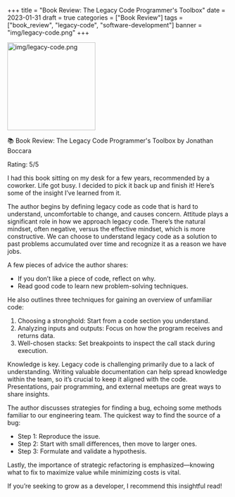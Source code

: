 +++
title = "Book Review: The Legacy Code Programmer's Toolbox"
date = 2023-01-31
draft = true
categories = ["Book Review"]
tags = ["book_review", "legacy-code", "software-development"]
banner = "img/legacy-code.png"
+++

<img alt="img/legacy-code.png" src="img/legacy-code.png" width="200"/>

📚 Book Review:  The Legacy Code Programmer's Toolbox by Jonathan Boccara

Rating: 5/5

I had this book sitting on my desk for a few years, recommended by a coworker.  Life got busy.  I decided to pick it back up and finish it!  Here’s some of the insight I’ve learned from it.

The author begins by defining legacy code as code that is hard to understand, uncomfortable to change, and causes concern.  Attitude plays a significant role in how we approach legacy code. There’s the natural mindset, often negative, versus the effective mindset, which is more constructive. We can choose to understand legacy code as a solution to past problems accumulated over time and recognize it as a reason we have jobs.

A few pieces of advice the author shares:

* If you don’t like a piece of code, reflect on why.
* Read good code to learn new problem-solving techniques.

He also outlines three techniques for gaining an overview of unfamiliar code:

1. Choosing a stronghold: Start from a code section you understand.
2. Analyzing inputs and outputs: Focus on how the program receives and returns data.
3. Well-chosen stacks: Set breakpoints to inspect the call stack during execution.

Knowledge is key. Legacy code is challenging primarily due to a lack of understanding. Writing valuable documentation can help spread knowledge within the team, so it’s crucial to keep it aligned with the code. Presentations, pair programming, and external meetups are great ways to share insights.

The author discusses strategies for finding a bug, echoing some methods familiar to our engineering team.  The quickest way to find the source of a bug:

* Step 1: Reproduce the issue.
* Step 2: Start with small differences, then move to larger ones.
* Step 3: Formulate and validate a hypothesis.

Lastly, the importance of strategic refactoring is emphasized—knowing what to fix to maximize value while minimizing costs is vital.

If you’re seeking to grow as a developer, I recommend this insightful read!
